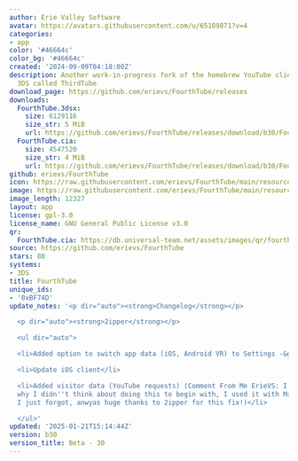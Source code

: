 ```yaml
---
author: Erie Valley Software
avatar: https://avatars.githubusercontent.com/u/65189871?v=4
categories:
- app
color: '#46664c'
color_bg: '#46664c'
created: '2024-09-09T04:18:00Z'
description: Another work-in-progress fork of the homebrew YouTube client for the
  3DS called ThirdTube
download_page: https://github.com/erievs/FourthTube/releases
downloads:
  FourthTube.3dsx:
    size: 6129116
    size_str: 5 MiB
    url: https://github.com/erievs/FourthTube/releases/download/b30/FourthTube.3dsx
  FourthTube.cia:
    size: 4547520
    size_str: 4 MiB
    url: https://github.com/erievs/FourthTube/releases/download/b30/FourthTube.cia
github: erievs/FourthTube
icon: https://raw.githubusercontent.com/erievs/FourthTube/main/resource/icon.png
image: https://raw.githubusercontent.com/erievs/FourthTube/main/resource/banner.png
image_length: 12327
layout: app
license: gpl-3.0
license_name: GNU General Public License v3.0
qr:
  FourthTube.cia: https://db.universal-team.net/assets/images/qr/fourthtube-cia.png
source: https://github.com/erievs/FourthTube
stars: 80
systems:
- 3DS
title: FourthTube
unique_ids:
- '0xBF74D'
update_notes: '<p dir="auto"><strong>Changelog</strong></p>

  <p dir="auto"><strong>2ipper</strong></p>

  <ul dir="auto">

  <li>Added option to switch app data (iOS, Android VR) to Settings -&gt; Advanced</li>

  <li>Update iOS client</li>

  <li>Added visitor data (YouTube requests) (Comment From Me ErieVS: I have no idea
  why I didn''t think about doing this to begin with, I used it with MangoTube, guess
  I just forgot, anwyas huge thanks to 2ipper for this fix!)</li>

  </ul>'
updated: '2025-01-21T15:14:44Z'
version: b30
version_title: Beta - 30
---
```

